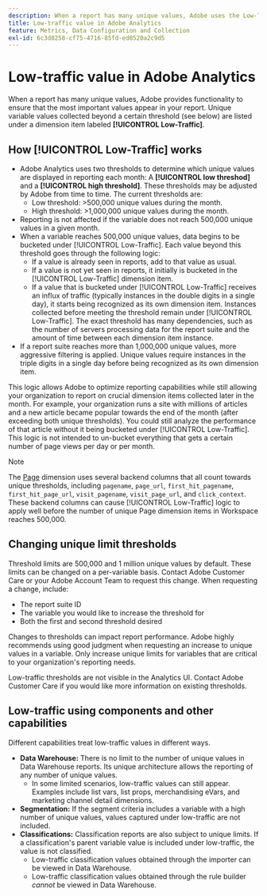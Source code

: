 ```yaml
---
description: When a report has many unique values, Adobe uses the Low-Traffic dimension item to improve report performance.
title: Low-traffic value in Adobe Analytics
feature: Metrics, Data Configuration and Collection
exl-id: 6c3d8258-cf75-4716-85fd-ed8520a2c9d5
---
```

# Low-traffic value in Adobe Analytics

When a report has many unique values, Adobe provides functionality to ensure that the most important values appear in your report. Unique variable values collected beyond a certain threshold (see below) are listed under a dimension item labeled **[!UICONTROL Low-Traffic]**.

## How [!UICONTROL Low-Traffic] works

* Adobe Analytics uses two thresholds to determine which unique values are displayed in reporting each month: A **[!UICONTROL low threshod]** and a **[!UICONTROL high threshold]**. These thresholds may be adjusted by Adobe from time to time. The current thresholds are:
  * Low threshold: >500,000 unique values during the month.
  * High threshold: >1,000,000 unique values during the month.
* Reporting is not affected if the variable does not reach 500,000 unique values in a given month.
* When a variable reaches 500,000 unique values, data begins to be bucketed under [!UICONTROL Low-Traffic]. Each value beyond this threshold goes through the following logic:
  * If a value is already seen in reports, add to that value as usual.
  * If a value is not yet seen in reports, it initially is bucketed in the [!UICONTROL Low-Traffic] dimension item.
  * If a value that is bucketed under [!UICONTROL Low-Traffic] receives an influx of traffic (typically instances in the double digits in a single day), it starts being recognized as its own dimension item. Instances collected before meeting the threshold remain under [!UICONTROL Low-Traffic]. The exact threshold has many dependencies, such as the number of servers processing data for the report suite and the amount of time between each dimension item instance.
* If a report suite reaches more than 1,000,000 unique values, more aggressive filtering is applied. Unique values require instances in the triple digits in a single day before being recognized as its own dimension item.

This logic allows Adobe to optimize reporting capabilities while still allowing your organization to report on crucial dimension items collected later in the month. For example, your organization runs a site with millions of articles and a new article became popular towards the end of the month (after exceeding both unique thresholds). You could still analyze the performance of that article without it being bucketed under [!UICONTROL Low-Traffic]. This logic is not intended to un-bucket everything that gets a certain number of page views per day or per month.

>[!NOTE]
>The [Page](../components/dimensions/page.md) dimension uses several backend columns that all count towards unique thresholds, including `pagename`, `page_url`, `first_hit_pagename`, `first_hit_page_url`, `visit_pagename`, `visit_page_url`, and `click_context`. These backend columns can cause [!UICONTROL Low-Traffic] logic to apply well before the number of unique Page dimension items in Workspace reaches 500,000.

## Changing unique limit thresholds

Threshold limits are 500,000 and 1 million unique values by default. These limits can be changed on a per-variable basis. Contact Adobe Customer Care or your Adobe Account Team to request this change. When requesting a change, include:

* The report suite ID
* The variable you would like to increase the threshold for
* Both the first and second threshold desired

Changes to thresholds can impact report performance. Adobe highly recommends using good judgment when requesting an increase to unique values in a variable. Only increase unique limits for variables that are critical to your organization's reporting needs.

Low-traffic thresholds are not visible in the Analytics UI. Contact Adobe Customer Care if you would like more information on existing thresholds.

## Low-traffic using components and other capabilities

Different capabilities treat low-traffic values in different ways.

* **Data Warehouse:** There is no limit to the number of unique values in Data Warehouse reports. Its unique architecture allows the reporting of any number of unique values.
  * In some limited scenarios, low-traffic values can still appear. Examples include list vars, list props, merchandising eVars, and marketing channel detail dimensions.
* **Segmentation:** If the segment criteria includes a variable with a high number of unique values, values captured under low-traffic are not included.
* **Classifications:** Classification reports are also subject to unique limits. If a classification's parent variable value is included under low-traffic, the value is not classified.
  * Low-traffic classification values obtained through the importer can be viewed in Data Warehouse. <!-- AN-115871 -->
  * Low-traffic classification values obtained through the rule builder *cannot* be viewed in Data Warehouse. <!-- AN-122872 -->
